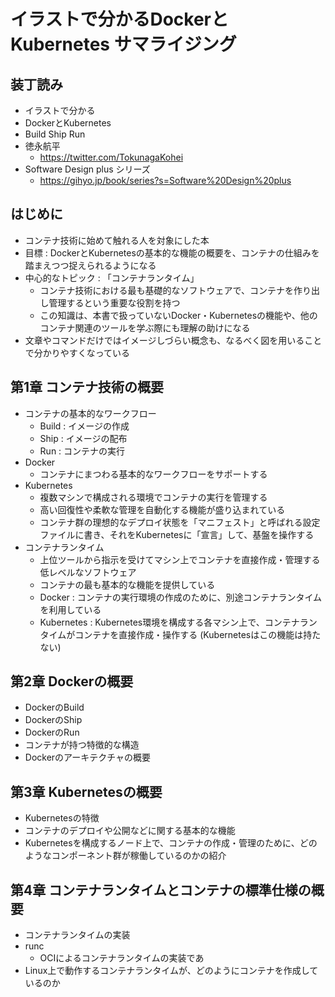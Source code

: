 # イラストで分かるDockerとKubernetes サマライジング

## 装丁読み

- イラストで分かる
- DockerとKubernetes
- Build Ship Run
- 徳永航平
  - <https://twitter.com/TokunagaKohei>
- Software Design plus シリーズ
  - <https://gihyo.jp/book/series?s=Software%20Design%20plus>

## はじめに

- コンテナ技術に始めて触れる人を対象にした本
- 目標 : DockerとKubernetesの基本的な機能の概要を、コンテナの仕組みを踏まえつつ捉えられるようになる
- 中心的なトピック : 「コンテナランタイム」
  - コンテナ技術における最も基礎的なソフトウェアで、コンテナを作り出し管理するという重要な役割を持つ
  - この知識は、本書で扱っていないDocker・Kubernetesの機能や、他のコンテナ関連のツールを学ぶ際にも理解の助けになる
- 文章やコマンドだけではイメージしづらい概念も、なるべく図を用いることで分かりやすくなっている

## 第1章 コンテナ技術の概要

- コンテナの基本的なワークフロー
  - Build : イメージの作成
  - Ship : イメージの配布
  - Run : コンテナの実行
- Docker
  - コンテナにまつわる基本的なワークフローをサポートする
- Kubernetes
  - 複数マシンで構成される環境でコンテナの実行を管理する
  - 高い回復性や柔軟な管理を自動化する機能が盛り込まれている
  - コンテナ群の理想的なデプロイ状態を「マニフェスト」と呼ばれる設定ファイルに書き、それをKubernetesに「宣言」して、基盤を操作する
- コンテナランタイム
  - 上位ツールから指示を受けてマシン上でコンテナを直接作成・管理する低レベルなソフトウェア
  - コンテナの最も基本的な機能を提供している
  - Docker : コンテナの実行環境の作成のために、別途コンテナランタイムを利用している
  - Kubernetes : Kubernetes環境を構成する各マシン上で、コンテナランタイムがコンテナを直接作成・操作する (Kubernetesはこの機能は持たない)

## 第2章 Dockerの概要

- DockerのBuild
- DockerのShip
- DockerのRun
- コンテナが持つ特徴的な構造
- Dockerのアーキテクチャの概要

## 第3章 Kubernetesの概要

- Kubernetesの特徴
- コンテナのデプロイや公開などに関する基本的な機能
- Kubernetesを構成するノード上で、コンテナの作成・管理のために、どのようなコンポーネント群が稼働しているのかの紹介

## 第4章 コンテナランタイムとコンテナの標準仕様の概要

- コンテナランタイムの実装
- runc
  - OCIによるコンテナランタイムの実装であ
- Linux上で動作するコンテナランタイムが、どのようにコンテナを作成しているのか
